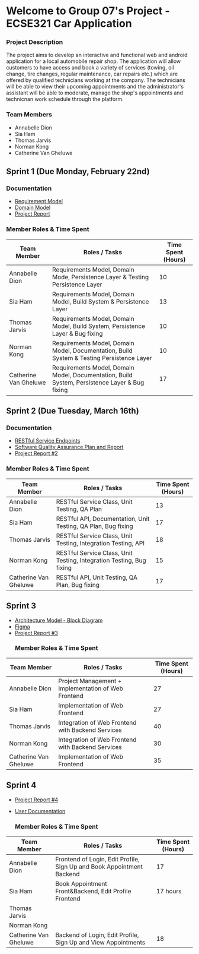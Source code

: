 
# Welcome to Group 07's Project - ECSE321 Car Application

### Project Description
The project aims to develop an interactive and functional web and android application for a local automobile repair shop. The application will allow customers to
have access and book a variety of services (towing, oil change, tire changes, regular maintenance, car repairs etc.) which are offered by qualified technicians working at the company. The technicians will be able to view their upcoming appointments and the administrator's assistant will be able to moderate, manage the shop's appointments and technicnan work schedule through the platform.
### Team Members
- Annabelle Dion
- Sia Ham
- Thomas Jarvis
- Norman Kong
- Catherine Van Gheluwe 

## Sprint 1 (Due Monday, February 22nd)
 ### Documentation
 - [Requirement Model](https://github.com/McGill-ECSE321-Winter2021/project-group-07/wiki/Requirements-Model-(requirements-&-use-case))
 - [Domain Model](https://github.com/McGill-ECSE321-Winter2021/project-group-07/wiki/Domain-Model-Iterations)
 - [Project Report](https://github.com/McGill-ECSE321-Winter2021/project-group-07/wiki/Project-Report-(Sprint-1))

  ### Member Roles & Time Spent
 | Team Member | Roles / Tasks | Time Spent (Hours)|
 | ------------|---------------| ------------------|
 |Annabelle Dion|     Requirements Model, Domain Mode, Persistence Layer & Testing Persistence Layer         | 10                  |
 |Sia Ham       |      Requirements Model, Domain Model, Build System & Persistence Layer        |           13        |
 |Thomas Jarvis|      Requirements Model, Domain Model, Build System, Persistence Layer & Bug fixing       | 10                |
 |Norman Kong |       Requirements Model, Domain Model, Documentation, Build System & Testing Persistence Layer        |                10  |
 |Catherine Van Gheluwe|  Requirements Model, Domain Model, Documentation, Build System, Persistence Layer & Bug fixing    |      17       |
 
## Sprint 2 (Due Tuesday, March 16th)
 ### Documentation
 - [RESTful Service Endpoints](https://github.com/McGill-ECSE321-Winter2021/project-group-07/wiki/RESTful-Service-Endpoints)
 - [Software Quality Assurance Plan and Report](https://github.com/McGill-ECSE321-Winter2021/project-group-07/wiki/Software-Quality-Assurance-Plan-and-Report)
 - [Project Report #2](https://github.com/McGill-ECSE321-Winter2021/project-group-07/wiki/Project-Report-(Sprint-2))

  ### Member Roles & Time Spent
 | Team Member | Roles / Tasks | Time Spent (Hours)|
 | ------------|---------------| ------------------|
 |Annabelle Dion|      RESTful Service Class, Unit Testing, QA Plan        |              13     |
 |Sia Ham       |   RESTful API, Documentation, Unit Testing, QA Plan, Bug fixing             |       17            |
 |Thomas Jarvis|     RESTful Service Class, Unit Testing, Integration Testing, API        |       18           |
 |Norman Kong |     RESTful Service Class, Unit Testing, Integration Testing, Bug fixing              |             15     |
 |Catherine Van Gheluwe| RESTful API, Unit Testing, QA Plan,  Bug fixing      |           17   |
 
 ## Sprint 3 
- [Architecture Model - Block Diagram](https://github.com/McGill-ECSE321-Winter2021/project-group-07/wiki/Architecture-Model)
- [Figma](https://www.figma.com/file/WGQveChTZA6qFVNFDvxh8g/Untitled?node-id=0%3A1)
- [Project Report #3](https://github.com/McGill-ECSE321-Winter2021/project-group-07/wiki/Project-Report-(Sprint-3))
  ### Member Roles & Time Spent
 | Team Member | Roles / Tasks | Time Spent (Hours)|
 | ------------|---------------| ------------------|
 |Annabelle Dion|   Project Management + Implementation of Web Frontend            |         27          |
 |Sia Ham       |      Implementation of Web Frontend        |          27         |
 |Thomas Jarvis|       Integration of Web Frontend with Backend Services        |         40         |
 |Norman Kong |        Integration of Web Frontend with Backend Services        |          30        |
 |Catherine Van Gheluwe|   Implementation of Web Frontend    |        35          |
 
  ## Sprint 4 
- [Project Report #4](https://github.com/McGill-ECSE321-Winter2021/project-group-07/wiki/Project-Report-(Sprint-4))
- [User Documentation](https://github.com/McGill-ECSE321-Winter2021/project-group-07/wiki/User-Documentation)



  ### Member Roles & Time Spent
 | Team Member | Roles / Tasks | Time Spent (Hours)|
 | ------------|---------------| ------------------|
 |Annabelle Dion|      Frontend of Login, Edit Profile, Sign Up and Book Appointment Backend         |          17         |
 |Sia Ham       |Book Appointment Front&Backend, Edit Profile Frontend    |  17 hours  
 |Thomas Jarvis|               |                  |
 |Norman Kong |                |                  |
 |Catherine Van Gheluwe|    Backend of Login, Edit Profile, Sign Up and View Appointments   |           18       |
